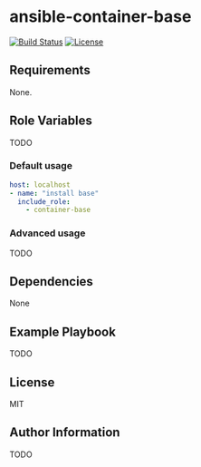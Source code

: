 # ansible-container-base

[![Build Status](https://travis-ci.com/chubchubsancho/ansible-container-base.svg?branch=master)](https://travis-ci.com/chubchubsancho/ansible-container-base)
[![License](https://img.shields.io/badge/license-MIT-blue.svg?logo=github&style=flat)](https://raw.githubusercontent.com/chubchubsancho/ansible-container-base/master/LICENSE)

## Requirements

None.

## Role Variables

TODO

### Default usage

```yaml
host: localhost
- name: "install base"
  include_role:
    - container-base
```

### Advanced usage

TODO

## Dependencies

None

## Example Playbook

TODO

## License

MIT

## Author Information

TODO